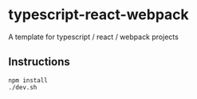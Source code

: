 # typescript-react-webpack
A template for typescript / react / webpack projects

## Instructions 
```
npm install
./dev.sh
```
